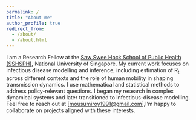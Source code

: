 ```yaml
---
permalink: /
title: "About me"
author_profile: true
redirect_from: 
  - /about/
  - /about.html
---
```


I am a Research Fellow at the [Saw Swee Hock School of Public Health (SSHSPH)](https://sph.nus.edu.sg/), National University of Singapore. My current work focuses on infectious disease modelling and inference, including estimation of R<sub>t</sub> across different contexts and the role of human mobility in shaping transmission dynamics. I use mathematical and statistical methods to address policy-relevant questions. I began my research in complex dynamical systems and later transitioned to infectious-disease modelling.
Feel free to reach out at [mousumiroy1991@gmail.com],I’m happy to collaborate on projects aligned with these interests.
